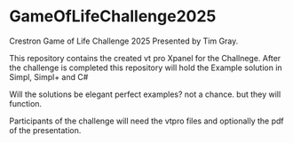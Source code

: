 # GameOfLifeChallenge2025
 Crestron Game of Life Challenge 2025 Presented by Tim Gray.



This repository contains the created vt pro  Xpanel for the Challnege.   After the challenge is completed this repository will hold the Example solution in Simpl, Simpl+ and C#



Will the solutions be elegant perfect examples?  not a chance. but they will function.



Participants of the challenge will need the vtpro files and optionally the pdf of the presentation.

